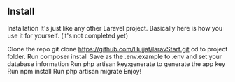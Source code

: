 ## Install

Installation
It's just like any other Laravel project. Basically here is how you use it for yourself. (it's not completed yet)

Clone the repo git clone https://github.com/Hujjat/laravStart.git
cd to project folder.
Run composer install
Save as the .env.example to .env and set your database information
Run php artisan key:generate to generate the app key
Run npm install
Run php artisan migrate
Enjoy!
